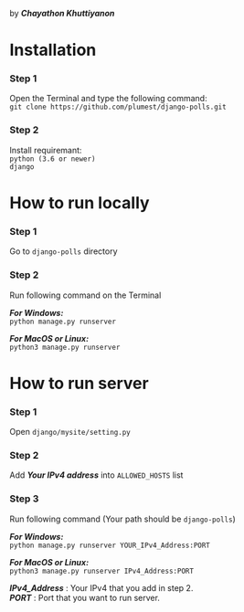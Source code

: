by ***Chayathon Khuttiyanon***   

# Installation

### Step 1
Open the Terminal and type the following command:    
`git clone https://github.com/plumest/django-polls.git`   
    
### Step 2     
Install requiremant:    
`python (3.6 or newer)`      
`django`    

# How to run locally   
### Step 1    
Go to `django-polls` directory    

### Step 2   
Run following command on the Terminal   

***For Windows:***  
`python manage.py runserver`  
  
***For MacOS or Linux:***   
`python3 manage.py runserver`  
   
# How to run server  
### Step 1  
Open `django/mysite/setting.py`  

### Step 2  
Add ***Your IPv4 address*** into `ALLOWED_HOSTS` list  

### Step 3  
Run following command (Your path should be `django-polls`)  

***For Windows:***  
`python manage.py runserver YOUR_IPv4_Address:PORT`  
  
***For MacOS or Linux:***   
`python3 manage.py runserver IPv4_Address:PORT`  

***IPv4_Address*** : Your IPv4 that you add in step 2.  
***PORT*** : Port that you want to run server.  